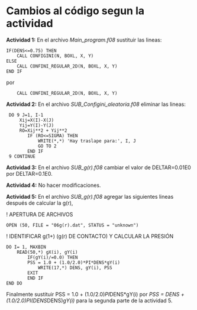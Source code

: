 # Cambios al código segun la actividad

**Actividad 1:** En el archivo *Main_program.f08* sustituir las lineas:


    IF(DENS<=0.75) THEN
        CALL CONFIGINI(N, BOXL, X, Y)
    ELSE
        CALL CONFINI_REGULAR_2D(N, BOXL, X, Y)
    END IF
    
    
por


        CALL CONFINI_REGULAR_2D(N, BOXL, X, Y)
        

**Actividad 2:** En el archivo *SUB_Configini_aleatoria.f08* eliminar las lineas:


     DO 9 J=1, I-1
         Xij=X(I)-X(J)
         Yij=Y(I)-Y(J)
         RO=Xij**2 + Yij**2 
            IF (RO<=SIGMA) THEN
                WRITE(*,*) 'Hay traslape para:', I, J
                GO TO 2
            END IF
     9 CONTINUE


**Actividad 3:** En el archivo *SUB_g(r).f08* cambiar el valor de DELTAR=0.01E0 por DELTAR=0.1E0. 


**Actividad 4:** No hacer modificaciones. 


**Actividad 5:** En el archivo *SUB_g(r).f08* agregar las siguientes lineas después de calcular la g(r),


! APERTURA DE ARCHIVOS 


    OPEN (50, FILE = "06g(r).dat", STATUS = "unknown")


! IDENTIFICAR g(1+) (g(r) DE CONTACTO) Y CALCULAR LA PRESIÓN 


    DO I= 1, MAXBIN
        READ(50,*) gX(i), gY(i)
            IF(gY(i)/=0.0) THEN 
            PSS = 1.0 + (1.0/2.0)*PI*DENS*gY(i)
                WRITE(17,*) DENS, gY(i), PSS
            EXIT
            END IF  
    END DO


Finalmente sustituir PSS = 1.0 + (1.0/2.0)*PI*DENS*gY(i) por *PSS = DENS + (1.0/2.0)*PI*(DENS*DENS)*gY(i)* para la segunda parte de la actividad 5.

